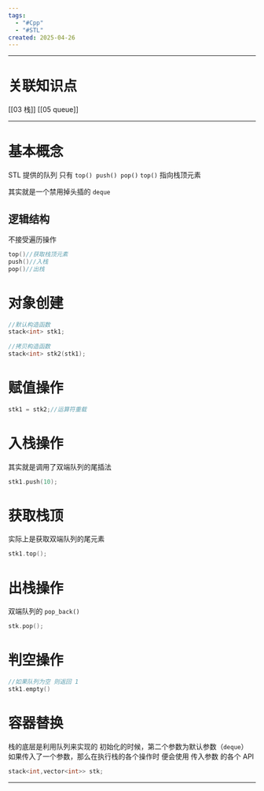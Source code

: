 ```yaml
---
tags:
  - "#Cpp"
  - "#STL"
created: 2025-04-26
---
```


---
# 关联知识点

[[03 栈]] [[05 queue]]

---
# 基本概念

STL 提供的队列
只有 `top() push() pop()`
`top()` 指向栈顶元素

其实就是一个禁用掉头插的 `deque`
## 逻辑结构

不接受遍历操作

```C++
top()//获取栈顶元素
push()//入栈
pop()//出栈
```
# 对象创建

```C++
//默认构造函数  
stack<int> stk1;  
  
//拷贝构造函数  
stack<int> stk2(stk1);
```
# 赋值操作

```C++
stk1 = stk2;//运算符重载
```
# 入栈操作

其实就是调用了双端队列的尾插法

```C++
stk1.push(10);
```
# 获取栈顶

实际上是获取双端队列的尾元素

```C++
stk1.top();
```
# 出栈操作

双端队列的 `pop_back()`

```C++
stk.pop();
```
# 判空操作

```C++
//如果队列为空 则返回 1
stk1.empty()
```
# 容器替换

栈的底层是利用队列来实现的
初始化的时候，第二个参数为默认参数（`deque`）
如果传入了一个参数，那么在执行栈的各个操作时
便会使用 传入参数 的各个 API

```C++
stack<int,vector<int>> stk;
```







---
